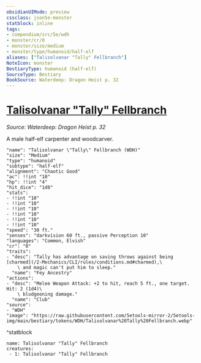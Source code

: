 ```yaml
---
obsidianUIMode: preview
cssclass: json5e-monster
statblock: inline
tags:
- compendium/src/5e/wdh
- monster/cr/0
- monster/size/medium
- monster/type/humanoid/half-elf
aliases: ["Talisolvanar "Tally" Fellbranch"]
NoteIcon: monster
BestiaryType: humanoid (half-elf)
SourceType: Bestiary
BookSource: Waterdeep: Dragon Heist p. 32
---
```

# [Talisolvanar "Tally" Fellbranch](2-Mechanics/CLI/bestiary/npc/talisolvanar-tally-fellbranch-wdh.md)
*Source: Waterdeep: Dragon Heist p. 32*  

A male half-elf carpenter and woodcarver.

```statblock
"name": "Talisolvanar \"Tally\" Fellbranch (WDH)"
"size": "Medium"
"type": "humanoid"
"subtype": "half-elf"
"alignment": "Chaotic Good"
"ac": !!int "10"
"hp": !!int "4"
"hit_dice": "1d8"
"stats":
- !!int "10"
- !!int "10"
- !!int "10"
- !!int "10"
- !!int "10"
- !!int "10"
"speed": "30 ft."
"senses": "darkvision 60 ft., passive Perception 10"
"languages": "Common, Elvish"
"cr": "0"
"traits":
- "desc": "Tally has advantage on saving throws against being [charmed](/2-Mechanics/CLI/rules/conditions.md#charmed),\
    \ and magic can't put him to sleep."
  "name": "Fey Ancestry"
"actions":
- "desc": "Melee Weapon Attack: +2 to hit, reach 5 ft., one target. Hit: 2 (1d4)\
    \ bludgeoning damage."
  "name": "Club"
"source":
- "WDH"
"image": "https://raw.githubusercontent.com/5etools-mirror-2/5etools-img/main/bestiary/tokens/WDH/Talisolvanar%20Tally%20Fellbranch.webp"
```
^statblock

```encounter-table
name: Talisolvanar "Tally" Fellbranch
creatures:
 - 1: Talisolvanar "Tally" Fellbranch
```